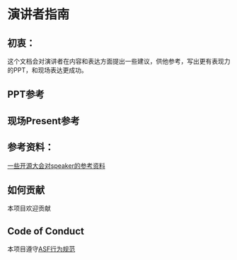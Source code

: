 # 演讲者指南

## 初衷：
这个文档会对演讲者在内容和表达方面提出一些建议，供他参考，写出更有表现力的PPT，和现场表达更成功。

## PPT参考

## 现场Present参考

## 参考资料：
[一些开源大会对speaker的参考资料](reference.md)

## 如何贡献
本项目欢迎贡献

## Code of Conduct
本项目遵守[ASF行为规范](https://www.apache.org/foundation/policies/conduct)
